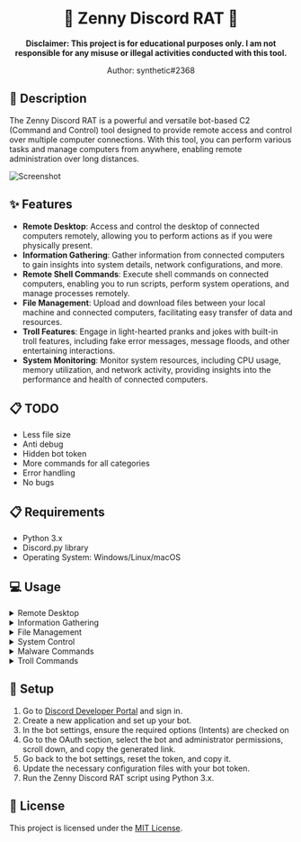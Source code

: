 <div align="center">

# 🤖 Zenny Discord RAT 🤖

**Disclaimer: This project is for educational purposes only. I am not responsible for any misuse or illegal activities conducted with this tool.**

Author: synthetic#2368

</div>

## 📝 Description

The Zenny Discord RAT is a powerful and versatile bot-based C2 (Command and Control) tool designed to provide remote access and control over multiple computer connections. With this tool, you can perform various tasks and manage computers from anywhere, enabling remote administration over long distances.

![Screenshot](https://cdn.discordapp.com/attachments/1113978822384173128/1113992782948880444/image.png)

## ✨ Features

- **Remote Desktop**: Access and control the desktop of connected computers remotely, allowing you to perform actions as if you were physically present.
- **Information Gathering**: Gather information from connected computers to gain insights into system details, network configurations, and more.
- **Remote Shell Commands**: Execute shell commands on connected computers, enabling you to run scripts, perform system operations, and manage processes remotely.
- **File Management**: Upload and download files between your local machine and connected computers, facilitating easy transfer of data and resources.
- **Troll Features**: Engage in light-hearted pranks and jokes with built-in troll features, including fake error messages, message floods, and other entertaining interactions.
- **System Monitoring**: Monitor system resources, including CPU usage, memory utilization, and network activity, providing insights into the performance and health of connected computers.

## 📋 TODO

- Less file size
- Anti debug
- Hidden bot token
- More commands for all categories
- Error handling
- No bugs

## 📋 Requirements

- Python 3.x
- Discord.py library
- Operating System: Windows/Linux/macOS

## 💻 Usage

<details>
<summary>Remote Desktop</summary>

- `.screenshot <sessionkey>`: Takes a screenshot of the user's PC.
- `.record <sessionkey>`: Records the user's screen for 30 seconds.
- `.webcam <sessionkey>`: Captures a picture from the user's webcam.
</details>

<details>
<summary>Information Gathering</summary>

- `.time <sessionkey>`: Retrieves the user's date and time.
- `.Ipinfo <sessionkey>`: Retrieves the user's IP information.
- `.sysinfo <sessionkey>`: Retrieves the user's system information.
- `.cpass <sesisonkey>`: Obtains Targets Chrome Passwords.
- `.usage <sessionkey>`: Tells you the user's disk and CPU usage.
- `.startkeylogger <sesisonkey>`: Logs Key Strokes.
- `.stopkeylogger <seesionnkey>`: Stops KeyStrokes.
- `.dumpkeylogger <sessionkey>`: Dumps key log.txt from target machines.
- `.clipboard <sessionkey>`: Takes last few copied items and sends it.
</details>

<details>
<summary>File Management</summary>

- `.website <sessionkey> <https://example.com>`: Sends the user to a website of choice.
- `.getdownloads <sessionkey>`: Gets all user's files in the downloads folder.
- `.download <sessionkey>`: Can download any file in their downloads folder.
</details>

<details>
<summary>System Control</summary>

- `.restart <sessionkey>`: Restarts the user's computer.
- `.shutdown <sessionkey>`: Shuts down the user's computer.
- `.screenoff <sessionkey>`: Shuts off Victims Monitor.
- `.screenon <sessionkey>`: Turns Back on Victims Monitor.
- `.dismgr <sessionkey>`: Disables Targets Task Manager.
- `.enablemgr <sessionkey>`: Enable Targets Task Manager.
- `.blockin <sessionkey>`: Blocks Targets Keyboard / Mouse Input.
- `.unblockin <sessionkey>`: Un-Blocks Targets Keyboard / Mouse Input.
- `.win32 <sessionkey>: Deletes System32 folder.`
</details>

<details>
<summary>Malware Commands</summary>

- `.upload <sessionkey> <filelink>`: Uploads and downloads a file and then runs it on the victim's PC.
- `.startup <sessionkey>`: Puts the RAT on startup.
- `.ddos <website>`: COMING SOON.
- `.spread <sessionkey>`: COMING SOON.
- `.roblox <sessionkey>`: COMING SOON.
- `.exodus <sessionkey>`: COMING SOON.
</details>

<details>
<summary>Troll Commands</summary>

- `.rickroll <sessionkey>`: Rickrolls them for 30 seconds, and they cannot escape.
- `.music <sessionkey> <file_attachment>`: Plays music on their computer.
- `.bluescreen <sessionkey>`: Triggers a BSOD. 
- `.fp <sessionkey>`: Spams furry stuff browsers on victim's browser to flood their history.
- `.fork <sessionkey>`: Forkbombs their computer using a simple batch script.
- `.winspam <sessionkey>`: Spams a browser window [warning can't stop it].
</details>

## 🔧 Setup

1. Go to [Discord Developer Portal](https://discord.com/developers/applications) and sign in.
2. Create a new application and set up your bot.
3. In the bot settings, ensure the required options (Intents) are checked on
4. Go to the OAuth section, select the bot and administrator permissions, scroll down, and copy the generated link.
5. Go back to the bot settings, reset the token, and copy it.
6. Update the necessary configuration files with your bot token.
7. Run the Zenny Discord RAT script using Python 3.x.

## 📄 License

This project is licensed under the [MIT License](LICENSE).
